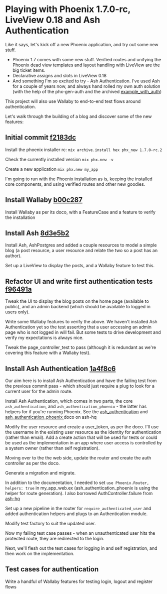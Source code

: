 # Playing with Phoenix 1.7.0-rc, LiveView 0.18 and Ash Authentication

Like it says, let's kick off a new Phoenix application, and try out some new stuff.

* Phoenix 1.7 comes with some new stuff. Verified routes and unifying the Phoenix dead view templates and layout handling with LiveView are the big ticket items.
* Declarative assigns and slots in LiveView 0.18
* And something I'm so excited to try - Ash Authentication. I've used Ash for a couple of years now, and always hand rolled my own auth solution (with the help of the phx-gen-auth and the archived [example_with_auth](https://github.com/ash-project/example_with_auth))

This project will also use Wallaby to end-to-end test flows around authentication.

Let's walk through the building of a blog and discover some of the new features:

## Initial commit [f2183dc](https://github.com/totaltrash/play_ash_authentication/commit/f2183dc3445e6393d2ce734bce35d774e9e5d8ae)

Install the phoenix installer rc: `mix archive.install hex phx_new 1.7.0-rc.2`

Check the currently installed version `mix phx.new -v`

Create a new application `mix phx.new my_app`

I'm going to run with the Phoenix installation as is, keeping the installed core components, and using verified routes and other new goodies.

## Install Wallaby [b00c287](https://github.com/totaltrash/play_ash_authentication/commit/b00c287caea5521ad1d8d3d4d353bffb55a11fce)

Install Wallaby as per its doco, with a FeatureCase and a feature to verify the installation

## Install Ash [8d3e5b2](https://github.com/totaltrash/play_ash_authentication/commit/8d3e5b235c4f5f58eb28014a6992b6cae1a72e14)

Install Ash, AshPostgres and added a couple resources to model a simple blog (a post resource, a user resource and relate the two so a post has an author).

Set up a LiveView to display the posts, and a Wallaby feature to test this.

## Refactor UI and write first authentication tests [f96491a](https://github.com/totaltrash/play_ash_authentication/commit/f96491ae53bea2fe1565725804eae82cd1327de1)

Tweak the UI to display the blog posts on the home page (available to public), and an admin backend (which should be available to logged in users only).

Write some Wallaby features to verify the above. We haven't installed Ash Authentication yet so the test asserting that a user accessing an admin page who is not logged in will fail. But some tests to drive development and verify my expectations is always nice.

Tweak the page_controller_test to pass (although it is redundant as we're covering this feature with a Wallaby test).

## Install Ash Authentication [1a4f8c6](https://github.com/totaltrash/play_ash_authentication/commit/1a4f8c68b9961bf69b825ca369e2da6f39e88ca2)

Our aim here is to install Ash Authentication and have the failing test from the previous commit pass - which should just require a plug to look for a current user for the admin route.

Install Ash Authentication, which comes in two parts, the core `ash_authentication`, and `ash_authentication_phoenix` - the latter has helpers for if you're running Phoenix. See the [ash_authentication](https://ash-hq.org/docs/guides/ash_authentication/latest/tutorials/getting-started-with-authentication) and [ash_authentication_phoenix ](https://ash-hq.org/docs/guides/ash_authentication/latest/integrating-ash-authentication-and-phoenix) doco on ash-hq

Modify the user resource and create a user_token, as per the doco. I'll use the username in the existing user resource as the identity for authentication (rather than email). Add a create action that will be used for tests or could be used as the implementation in an app where user access is controlled by a system owner (rather than self registration).

Moving over to the the web side, update the router and create the auth controller as per the doco.

Generate a migration and migrate.

In addition to the documentation, I needed to set `use Phoenix.Router, helpers: true` in my_app_web.ex (ash_authentication_phoenix is using the helper for route generation). I also borrowed AuthController.failure from [ash-hq](https://github.com/ash-project/ash_hq/blob/main/lib/ash_hq_web/controllers/auth_controller.ex)

Set up a new pipeline in the router for `require_authenticated_user` and added authentication helpers and plugs to an Authentication module.

Modify test factory to suit the updated user.

Now my failing test case passes - when an unauthenticated user hits the protected route, they are redirected to the login.

Next, we'll flesh out the test cases for logging in and self registration, and then work on the implementation.

## Test cases for authentication

Write a handful of Wallaby features for testing login, logout and register flows
